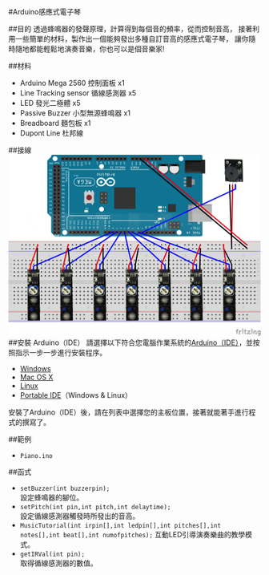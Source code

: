 #Arduino感應式電子琴

##目的
透過蜂鳴器的發聲原理，計算得到每個音的頻率，從而控制音高，
接著利用一些簡單的材料，製作出一個能夠發出多種自訂音高的感應式電子琴，
讓你隨時隨地都能輕鬆地演奏音樂，你也可以是個音樂家!

##材料
* Arduino Mega 2560 控制面板 x1
* Line Tracking sensor 循線感測器 x5  
* LED 發光二極體 x5
* Passive Buzzer 小型無源蜂鳴器 x1  
* Breadboard 麵包板 x1  
* Dupont Line 杜邦線  

##接線
![接線圖](/Piano.png)
##安裝
Arduino（IDE）
請選擇以下符合您電腦作業系統的[Arduino（IDE）](https://www.arduino.cc/en/Main/Software)，並按照指示一步一步進行安裝程序。

* [Windows](https://www.arduino.cc/en/Guide/Windows)
* [Mac OS X](https://www.arduino.cc/en/Guide/MacOSX)
* [Linux](https://www.arduino.cc/en/Guide/Linux)
* [Portable IDE](https://www.arduino.cc/en/Guide/PortableIDE)（Windows & Linux）

安裝了Arduino（IDE）後，請在列表中選擇您的主板位置，接著就能著手進行程式的撰寫了。

##範例
* `Piano.ino`
<!-- * `MusicTutorial.ino` -->

##函式
* `setBuzzer(int buzzerpin);`   
設定蜂鳴器的腳位。
* `setPitch(int pin,int pitch,int delaytime);`   
設定循線感測器觸發時所發出的音高。
* `MusicTutorial(int irpin[],int ledpin[],int pitches[],int notes[],int beat[],int numofpitches);`
互動LED引導演奏樂曲的教學模式。
* `getIRVal(int pin);`   
取得循線感測器的數值。





